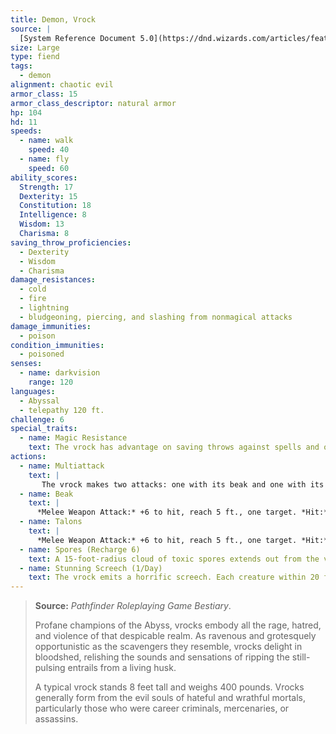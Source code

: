 ```yaml
---
title: Demon, Vrock
source: |
  [System Reference Document 5.0](https://dnd.wizards.com/articles/features/systems-reference-document-srd)
size: Large
type: fiend
tags:
  - demon
alignment: chaotic evil
armor_class: 15
armor_class_descriptor: natural armor
hp: 104
hd: 11
speeds:
  - name: walk
    speed: 40
  - name: fly
    speed: 60
ability_scores:
  Strength: 17
  Dexterity: 15
  Constitution: 18
  Intelligence: 8
  Wisdom: 13
  Charisma: 8
saving_throw_proficiencies:
  - Dexterity
  - Wisdom
  - Charisma
damage_resistances:
  - cold
  - fire
  - lightning
  - bludgeoning, piercing, and slashing from nonmagical attacks
damage_immunities:
  - poison
condition_immunities:
  - poisoned
senses:
  - name: darkvision
    range: 120
languages:
  - Abyssal
  - telepathy 120 ft.
challenge: 6
special_traits:
  - name: Magic Resistance
    text: The vrock has advantage on saving throws against spells and other magical effects.
actions:
  - name: Multiattack
    text: |
       The vrock makes two attacks: one with its beak and one with its talons.
  - name: Beak
    text: |
      *Melee Weapon Attack:* +6 to hit, reach 5 ft., one target. *Hit:* 10 (2d6 + 3) piercing damage.
  - name: Talons
    text: |
      *Melee Weapon Attack:* +6 to hit, reach 5 ft., one target. *Hit:* 14 (2d10 + 3) slashing damage.
  - name: Spores (Recharge 6)
    text: A 15-foot-radius cloud of toxic spores extends out from the vrock. The spores spread around corners. Each creature in that area must succeed on a DC 14 Constitution saving throw or become poisoned. While poisoned in this way, a target takes 5 (1d10) poison damage at the start of each of its turns. A target can repeat the saving throw at the end of each of its turns, ending the effect on itself on a success. Emptying a vial of holy water on the target also ends the effect on it.
  - name: Stunning Screech (1/Day)
    text: The vrock emits a horrific screech. Each creature within 20 feet of it that can hear it and that isn't a demon must succeed on a DC 14  Constitution saving throw or be stunned until the end of the vrock's next turn.
---
```


> **Source:** *Pathfinder Roleplaying Game Bestiary*.
>
> Profane champions of the Abyss, vrocks embody all the rage, hatred, and violence of that despicable realm. As ravenous and grotesquely opportunistic as the scavengers they resemble, vrocks delight in bloodshed, relishing the sounds and sensations of ripping the still-pulsing entrails from a living husk.
>
> A typical vrock stands 8 feet tall and weighs 400 pounds. Vrocks generally form from the evil souls of hateful and wrathful mortals, particularly those who were career criminals, mercenaries, or assassins.

